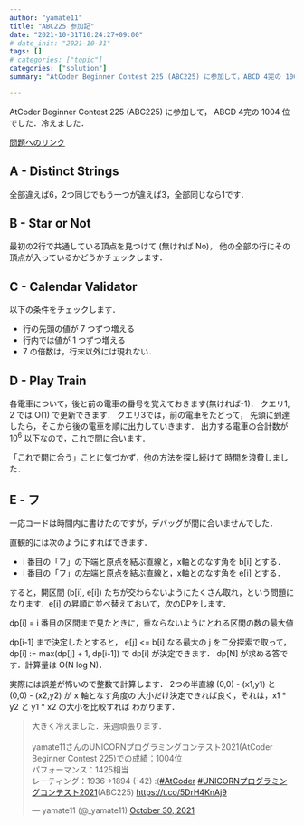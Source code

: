 ```yaml
---
author: "yamate11"
title: "ABC225 参加記"
date: "2021-10-31T10:24:27+09:00"
# date_init: "2021-10-31"
tags: []
# categories: ["topic"]
categories: ["solution"]
summary: "AtCoder Beginner Contest 225 (ABC225) に参加して，ABCD 4完の 1004 位でした．冷えました．A - Distinct Strings / B - Star or Not / C - Calendar Validator / D -	Play Train / E - フ"

---
```


AtCoder Beginner Contest 225 (ABC225) に参加して，
ABCD 4完の 1004 位でした．冷えました．

[問題へのリンク](https://atcoder.jp/contests/abc225/tasks)

## A -	Distinct Strings

全部違えば6，2つ同じでもう一つが違えば3，全部同じなら1です．

## B -	Star or Not

最初の2行で共通している頂点を見つけて (無ければ No)，
他の全部の行にその頂点が入っているかどうかチェックします．

## C -	Calendar Validator

以下の条件をチェックします．

* 行の先頭の値が 7 つずつ増える
* 行内では値が 1 つずつ増える
* 7 の倍数は，行末以外には現れない．

## D -	Play Train

各電車について，後と前の電車の番号を覚えておきます(無ければ-1)．
クエリ1, 2 では O(1) で更新できます．
クエリ3では，前の電車をたどって，
先頭に到達したら，そこから後の電車を順に出力していきます．
出力する電車の合計数が $10^6$ 以下なので，これで間に合います．

「これで間に合う」ことに気づかず，他の方法を探し続けて
時間を浪費しました．

## E -	フ

一応コードは時間内に書けたのですが，デバッグが間に合いませんでした．

直観的には次のようにすればできます．

* i 番目の「フ」の下端と原点を結ぶ直線と，x軸とのなす角を b[i] とする．
* i 番目の「フ」の左端と原点を結ぶ直線と，x軸とのなす角を e[i] とする．

すると，開区間 (b[i], e[i]) たちが交わらないようにたくさん取れ，という問題に
なります．e[i] の昇順に並べ替えておいて，次のDPをします．

dp[i] = i 番目の区間まで見たときに，重ならないようにとれる区間の数の最大値

dp[i-1] まで決定したとすると，
e[j] <= b[i] なる最大の j を二分探索で取って，
dp[i] := max(dp[j] + 1, dp[i-1]) で dp[i] が決定できます．
dp[N] が求める答です．計算量は O(N log N)．

実際には誤差が怖いので整数で計算します．
2つの半直線 (0,0) - (x1,y1) と (0,0) - (x2,y2) が x 軸となす角度の
大小だけ決定できれば良く，それは，x1 * y2 と y1 * x2 の大小を比較すれば
わかります．


<blockquote class="twitter-tweet"><p lang="ja" dir="ltr">大きく冷えました．来週頑張ります．<br><br>yamate11さんのUNICORNプログラミングコンテスト2021(AtCoder Beginner Contest 225)での成績：1004位<br>パフォーマンス：1425相当<br>レーティング：1936→1894 (-42) :(<a href="https://twitter.com/hashtag/AtCoder?src=hash&amp;ref_src=twsrc%5Etfw">#AtCoder</a> <a href="https://twitter.com/hashtag/UNICORN%E3%83%97%E3%83%AD%E3%82%B0%E3%83%A9%E3%83%9F%E3%83%B3%E3%82%B0%E3%82%B3%E3%83%B3%E3%83%86%E3%82%B9%E3%83%882021?src=hash&amp;ref_src=twsrc%5Etfw">#UNICORNプログラミングコンテスト2021</a>(ABC225) <a href="https://t.co/5DrH4KnAj9">https://t.co/5DrH4KnAj9</a></p>&mdash; yamate11 (@_yamate11) <a href="https://twitter.com/_yamate11/status/1454449040372817929?ref_src=twsrc%5Etfw">October 30, 2021</a></blockquote> <script async src="https://platform.twitter.com/widgets.js" charset="utf-8"></script>



